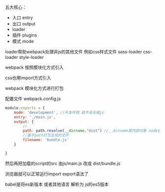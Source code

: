 五大核心：

- 入口 entry
- 出口 output
- loader
- 插件 plugins
- 模式 mode



loader帮助webpack处理非js的其他文件 例如css样式文件 sass-loader css-loader style-loader



webpack 按照模块化方式引入 

css也用import方式引入



webpack 模块化方式进行打包



配置文件 webpack.config.js



```javascript
module.exports = {
    mode: 'development', //开发环境 就不会压缩js
	entry: './main.js',
    output: {
        //
        path: path.resolve(__dirname,"dist") //__dirname是内部对象 node自己赋值了
        //基于path打包生成的文件
        filename: 'bundle.js'
    }

}
```



然后再把加载的script的src 由js/main.js 改成 dist/bundle.js 

浏览器就可以正常运行import export语法了



babel是将es新版本 或者其他语言 解析为 js的es5版本
